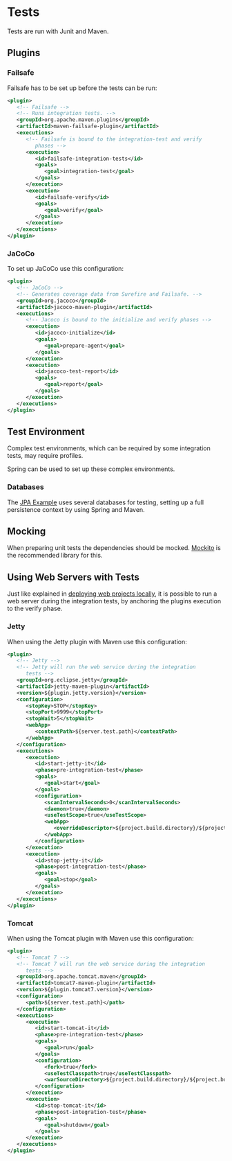 # Tests

Tests are run with Junit and Maven.

## Plugins

### Failsafe

Failsafe has to be set up before the tests can be run:

```xml
<plugin>
   <!-- Failsafe -->
   <!-- Runs integration tests. -->
   <groupId>org.apache.maven.plugins</groupId>
   <artifactId>maven-failsafe-plugin</artifactId>
   <executions>
      <!-- Failsafe is bound to the integration-test and verify 
         phases -->
      <execution>
         <id>failsafe-integration-tests</id>
         <goals>
            <goal>integration-test</goal>
         </goals>
      </execution>
      <execution>
         <id>failsafe-verify</id>
         <goals>
            <goal>verify</goal>
         </goals>
      </execution>
   </executions>
</plugin>
```

### JaCoCo

To set up JaCoCo use this configuration:

```xml
<plugin>
   <!-- JaCoCo -->
   <!-- Generates coverage data from Surefire and Failsafe. -->
   <groupId>org.jacoco</groupId>
   <artifactId>jacoco-maven-plugin</artifactId>
   <executions>
      <!-- Jacoco is bound to the initialize and verify phases -->
      <execution>
         <id>jacoco-initialize</id>
         <goals>
            <goal>prepare-agent</goal>
         </goals>
      </execution>
      <execution>
         <id>jacoco-test-report</id>
         <goals>
            <goal>report</goal>
         </goals>
      </execution>
   </executions>
</plugin>
```

## Test Environment

Complex test environments, which can be required by some integration tests, may require profiles.

Spring can be used to set up these complex environments.

### Databases

The [JPA Example](https://github.com/Bernardo-MG/jpa-example) uses several databases for testing, setting up a full persistence context by using Spring and Maven.

## Mocking

When preparing unit tests the dependencies should be mocked. [Mockito](http://site.mockito.org/) is the recommended library for this.

## Using Web Servers with Tests

Just like explained in [deploying web projects locally](./web_locally.md), it is possible to run a web server during the integration tests, by anchoring the plugins execution to the verify phase.

### Jetty

When using the Jetty plugin with Maven use this configuration:

```xml
<plugin>
   <!-- Jetty -->
   <!-- Jetty will run the web service during the integration 
      tests -->
   <groupId>org.eclipse.jetty</groupId>
   <artifactId>jetty-maven-plugin</artifactId>
   <version>${plugin.jetty.version}</version>
   <configuration>
      <stopKey>STOP</stopKey>
      <stopPort>9999</stopPort>
      <stopWait>5</stopWait>
      <webApp>
         <contextPath>${server.test.path}</contextPath>
      </webApp>
   </configuration>
   <executions>
      <execution>
         <id>start-jetty-it</id>
         <phase>pre-integration-test</phase>
         <goals>
            <goal>start</goal>
         </goals>
         <configuration>
            <scanIntervalSeconds>0</scanIntervalSeconds>
            <daemon>true</daemon>
            <useTestScope>true</useTestScope>
            <webApp>
               <overrideDescriptor>${project.build.directory}/${project.build.finalName}/WEB-INF/web.xml</overrideDescriptor>
            </webApp>
         </configuration>
      </execution>
      <execution>
         <id>stop-jetty-it</id>
         <phase>post-integration-test</phase>
         <goals>
            <goal>stop</goal>
         </goals>
      </execution>
   </executions>
</plugin>
```

### Tomcat

When using the Tomcat plugin with Maven use this configuration:

```xml
<plugin>
   <!-- Tomcat 7 -->
   <!-- Tomcat 7 will run the web service during the integration 
      tests -->
   <groupId>org.apache.tomcat.maven</groupId>
   <artifactId>tomcat7-maven-plugin</artifactId>
   <version>${plugin.tomcat7.version}</version>
   <configuration>
      <path>${server.test.path}</path>
   </configuration>
   <executions>
      <execution>
         <id>start-tomcat-it</id>
         <phase>pre-integration-test</phase>
         <goals>
            <goal>run</goal>
         </goals>
         <configuration>
            <fork>true</fork>
            <useTestClasspath>true</useTestClasspath>
            <warSourceDirectory>${project.build.directory}/${project.build.finalName}/</warSourceDirectory>
         </configuration>
      </execution>
      <execution>
         <id>stop-tomcat-it</id>
         <phase>post-integration-test</phase>
         <goals>
            <goal>shutdown</goal>
         </goals>
      </execution>
   </executions>
</plugin>
```



